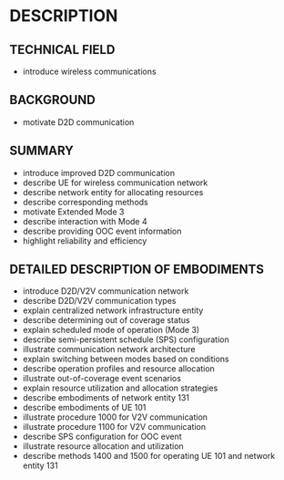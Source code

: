 # DESCRIPTION

## TECHNICAL FIELD

- introduce wireless communications

## BACKGROUND

- motivate D2D communication

## SUMMARY

- introduce improved D2D communication
- describe UE for wireless communication network
- describe network entity for allocating resources
- describe corresponding methods
- motivate Extended Mode 3
- describe interaction with Mode 4
- describe providing OOC event information
- highlight reliability and efficiency

## DETAILED DESCRIPTION OF EMBODIMENTS

- introduce D2D/V2V communication network
- describe D2D/V2V communication types
- explain centralized network infrastructure entity
- describe determining out of coverage status
- explain scheduled mode of operation (Mode 3)
- describe semi-persistent schedule (SPS) configuration
- illustrate communication network architecture
- explain switching between modes based on conditions
- describe operation profiles and resource allocation
- illustrate out-of-coverage event scenarios
- explain resource utilization and allocation strategies
- describe embodiments of network entity 131
- describe embodiments of UE 101
- illustrate procedure 1000 for V2V communication
- illustrate procedure 1100 for V2V communication
- describe SPS configuration for OOC event
- illustrate resource allocation and utilization
- describe methods 1400 and 1500 for operating UE 101 and network entity 131

